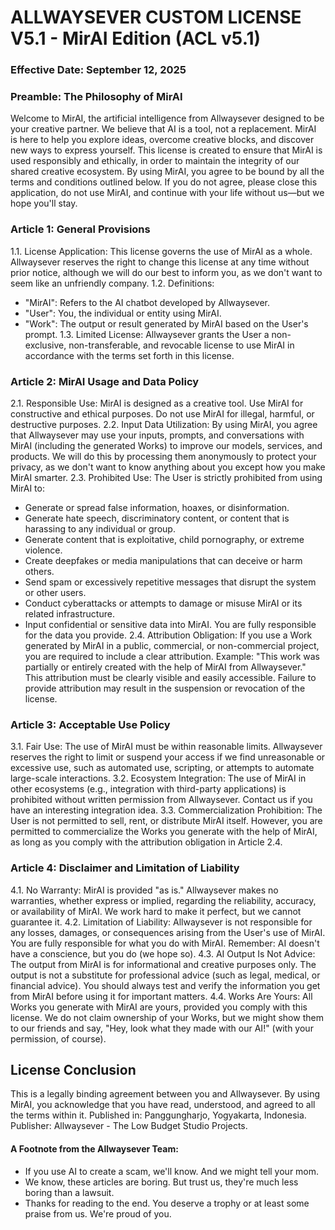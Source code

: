 # ALLWAYSEVER CUSTOM LICENSE V5.1 - MirAI Edition (ACL v5.1)

### Effective Date: September 12, 2025

### Preamble: The Philosophy of MirAI
Welcome to MirAI, the artificial intelligence from Allwaysever designed to be your creative partner. We believe that AI is a tool, not a replacement. MirAI is here to help you explore ideas, overcome creative blocks, and discover new ways to express yourself. This license is created to ensure that MirAI is used responsibly and ethically, in order to maintain the integrity of our shared creative ecosystem. By using MirAI, you agree to be bound by all the terms and conditions outlined below. If you do not agree, please close this application, do not use MirAI, and continue with your life without us—but we hope you'll stay.

### Article 1: General Provisions
1.1. License Application: This license governs the use of MirAI as a whole. Allwaysever reserves the right to change this license at any time without prior notice, although we will do our best to inform you, as we don't want to seem like an unfriendly company.
1.2. Definitions:
   * "MirAI": Refers to the AI chatbot developed by Allwaysever.
   * "User": You, the individual or entity using MirAI.
   * "Work": The output or result generated by MirAI based on the User's prompt.
1.3. Limited License: Allwaysever grants the User a non-exclusive, non-transferable, and revocable license to use MirAI in accordance with the terms set forth in this license.

### Article 2: MirAI Usage and Data Policy
2.1. Responsible Use: MirAI is designed as a creative tool. Use MirAI for constructive and ethical purposes. Do not use MirAI for illegal, harmful, or destructive purposes.
2.2. Input Data Utilization: By using MirAI, you agree that Allwaysever may use your inputs, prompts, and conversations with MirAI (including the generated Works) to improve our models, services, and products. We will do this by processing them anonymously to protect your privacy, as we don't want to know anything about you except how you make MirAI smarter.
2.3. Prohibited Use: The User is strictly prohibited from using MirAI to:
   * Generate or spread false information, hoaxes, or disinformation.
   * Generate hate speech, discriminatory content, or content that is harassing to any individual or group.
   * Generate content that is exploitative, child pornography, or extreme violence.
   * Create deepfakes or media manipulations that can deceive or harm others.
   * Send spam or excessively repetitive messages that disrupt the system or other users.
   * Conduct cyberattacks or attempts to damage or misuse MirAI or its related infrastructure.
   * Input confidential or sensitive data into MirAI. You are fully responsible for the data you provide.
2.4. Attribution Obligation: If you use a Work generated by MirAI in a public, commercial, or non-commercial project, you are required to include a clear attribution. Example: "This work was partially or entirely created with the help of MirAI from Allwaysever." This attribution must be clearly visible and easily accessible. Failure to provide attribution may result in the suspension or revocation of the license.

### Article 3: Acceptable Use Policy
3.1. Fair Use: The use of MirAI must be within reasonable limits. Allwaysever reserves the right to limit or suspend your access if we find unreasonable or excessive use, such as automated use, scripting, or attempts to automate large-scale interactions.
3.2. Ecosystem Integration: The use of MirAI in other ecosystems (e.g., integration with third-party applications) is prohibited without written permission from Allwaysever. Contact us if you have an interesting integration idea.
3.3. Commercialization Prohibition: The User is not permitted to sell, rent, or distribute MirAI itself. However, you are permitted to commercialize the Works you generate with the help of MirAI, as long as you comply with the attribution obligation in Article 2.4.

### Article 4: Disclaimer and Limitation of Liability
4.1. No Warranty: MirAI is provided "as is." Allwaysever makes no warranties, whether express or implied, regarding the reliability, accuracy, or availability of MirAI. We work hard to make it perfect, but we cannot guarantee it.
4.2. Limitation of Liability: Allwaysever is not responsible for any losses, damages, or consequences arising from the User's use of MirAI. You are fully responsible for what you do with MirAI. Remember: AI doesn't have a conscience, but you do (we hope so).
4.3. AI Output Is Not Advice: The output from MirAI is for informational and creative purposes only. The output is not a substitute for professional advice (such as legal, medical, or financial advice). You should always test and verify the information you get from MirAI before using it for important matters.
4.4. Works Are Yours: All Works you generate with MirAI are yours, provided you comply with this license. We do not claim ownership of your Works, but we might show them to our friends and say, "Hey, look what they made with our AI!" (with your permission, of course).

## License Conclusion
This is a legally binding agreement between you and Allwaysever. By using MirAI, you acknowledge that you have read, understood, and agreed to all the terms within it.
Published in: Panggungharjo, Yogyakarta, Indonesia.
Publisher: Allwaysever - The Low Budget Studio Projects.

#### A Footnote from the Allwaysever Team:
- If you use AI to create a scam, we'll know. And we might tell your mom.
- We know, these articles are boring. But trust us, they're much less boring than a lawsuit.
- Thanks for reading to the end. You deserve a trophy or at least some praise from us. We're proud of you.
